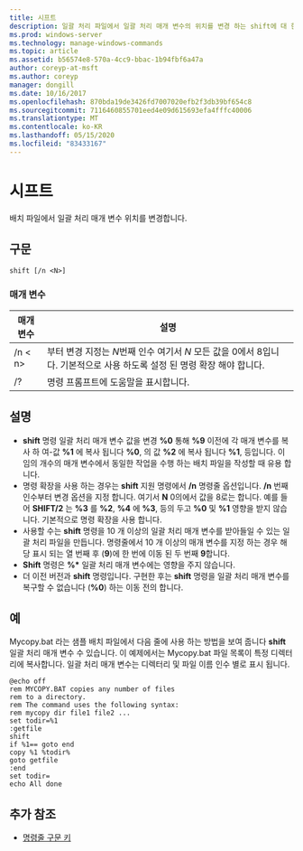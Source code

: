 ```yaml
---
title: 시프트
description: 일괄 처리 파일에서 일괄 처리 매개 변수의 위치를 변경 하는 shift에 대 한 참조 항목입니다.
ms.prod: windows-server
ms.technology: manage-windows-commands
ms.topic: article
ms.assetid: b56574e8-570a-4cc9-bbac-1b94fbf6a47a
author: coreyp-at-msft
ms.author: coreyp
manager: dongill
ms.date: 10/16/2017
ms.openlocfilehash: 870bda19de3426fd7007020efb2f3db39bf654c8
ms.sourcegitcommit: 7116460855701eed4e09d615693efa4fffc40006
ms.translationtype: MT
ms.contentlocale: ko-KR
ms.lasthandoff: 05/15/2020
ms.locfileid: "83433167"
---
```

# <a name="shift"></a>시프트

배치 파일에서 일괄 처리 매개 변수 위치를 변경합니다.



## <a name="syntax"></a>구문

```
shift [/n <N>]
```

### <a name="parameters"></a>매개 변수

|매개 변수|설명|
|---------|-----------|
|/n \< n>|부터 변경 지정는 *N*번째 인수 여기서 *N* 모든 값을 0에서 8입니다. 기본적으로 사용 하도록 설정 된 명령 확장 해야 합니다.|
|/?|명령 프롬프트에 도움말을 표시합니다.|

## <a name="remarks"></a>설명

- **shift** 명령 일괄 처리 매개 변수 값을 변경 **%0** 통해 **%9** 이전에 각 매개 변수를 복사 하 여-값 **%1** 에 복사 됩니다 **%0**, 의 값 **%2** 에 복사 됩니다 **%1**, 등입니다. 이 임의 개수의 매개 변수에서 동일한 작업을 수행 하는 배치 파일을 작성할 때 유용 합니다.
- 명령 확장을 사용 하는 경우는 **shift** 지원 명령에서 **/n** 명령줄 옵션입니다. **/n** 번째 인수부터 변경 옵션을 지정 합니다. 여기서 **N** 0의에서 값을 8로는 합니다. 예를 들어 **SHIFT/2** 는 **%3** 를 **%2**, **%4** 에 **%3**, 등의 두고 **%0** 및 **%1** 영향을 받지 않습니다. 기본적으로 명령 확장을 사용 합니다.
- 사용할 수는 **shift** 명령을 10 개 이상의 일괄 처리 매개 변수를 받아들일 수 있는 일괄 처리 파일을 만듭니다. 명령줄에서 10 개 이상의 매개 변수를 지정 하는 경우 해당 표시 되는 열 번째 후 (**9**)에 한 번에 이동 된 두 번째 **9**합니다.
- **Shift** 명령은 **%\*** 일괄 처리 매개 변수에는 영향을 주지 않습니다.
- 더 이전 버전과 **shift** 명령입니다. 구현한 후는 **shift** 명령을 일괄 처리 매개 변수를 복구할 수 없습니다 (**%0**) 하는 이동 전의 합니다.

## <a name="examples"></a>예

Mycopy.bat 라는 샘플 배치 파일에서 다음 줄에 사용 하는 방법을 보여 줍니다 **shift** 일괄 처리 매개 변수 수 있습니다. 이 예제에서는 Mycopy.bat 파일 목록이 특정 디렉터리에 복사합니다. 일괄 처리 매개 변수는 디렉터리 및 파일 이름 인수 별로 표시 됩니다.
```
@echo off 
rem MYCOPY.BAT copies any number of files
rem to a directory.
rem The command uses the following syntax:
rem mycopy dir file1 file2 ... 
set todir=%1
:getfile
shift
if %1== goto end
copy %1 %todir%
goto getfile
:end
set todir=
echo All done
```

## <a name="additional-references"></a>추가 참조

- [명령줄 구문 키](command-line-syntax-key.md)
